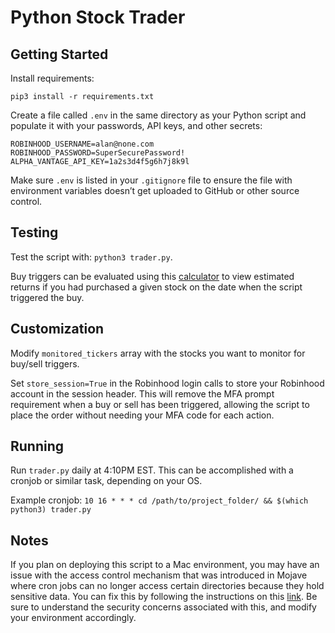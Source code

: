 # Python Stock Trader
## Getting Started
Install requirements: 
```
pip3 install -r requirements.txt
```

Create a file called `.env` in the same directory as your Python script and populate it with your passwords, API keys, and other secrets:
```
ROBINHOOD_USERNAME=alan@none.com
ROBINHOOD_PASSWORD=SuperSecurePassword!
ALPHA_VANTAGE_API_KEY=1a2s3d4f5g6h7j8k9l
```

Make sure `.env` is listed in your `.gitignore` file to ensure the file with environment variables doesn’t get uploaded to GitHub or other source control.

## Testing
Test the script with: `python3 trader.py`.

Buy triggers can be evaluated using this [calculator](https://dqydj.com/stock-return-calculator/) to view estimated returns if you had purchased a given stock on the date when the script triggered the buy.

## Customization
Modify `monitored_tickers` array with the stocks you want to monitor for buy/sell triggers.

Set `store_session=True` in the Robinhood login calls to store your Robinhood account in the session header. This will remove the MFA prompt requirement when a buy or sell has been triggered, allowing the script to place the order without needing your MFA code for each action.

## Running
Run `trader.py` daily at 4:10PM EST. This can be accomplished with a cronjob or similar task, depending on your OS.

Example cronjob:
`10 16 * * * cd /path/to/project_folder/ && $(which python3) trader.py`

## Notes
If you plan on deploying this script to a Mac environment, you may have an issue with the access control mechanism that was introduced in Mojave where cron jobs can no longer access certain directories because they hold sensitive data. You can fix this by following the instructions on this [link](https://blog.bejarano.io/fixing-cron-jobs-in-mojave/). Be sure to understand the security concerns associated with this, and modify your environment accordingly.